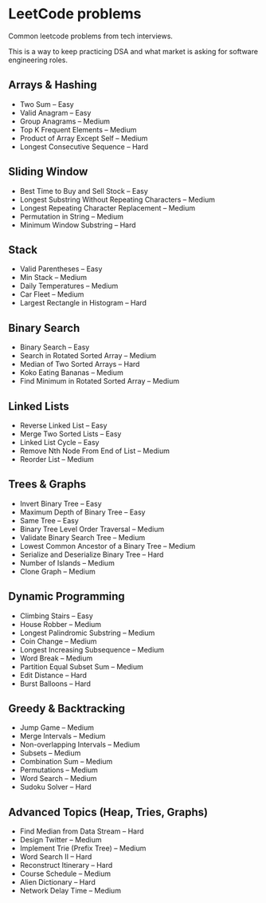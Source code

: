 # LeetCode problems

Common leetcode problems from tech interviews.

This is a way to keep practicing DSA and what market is asking for software engineering roles.

## Arrays & Hashing

- Two Sum – Easy
- Valid Anagram – Easy
- Group Anagrams – Medium
- Top K Frequent Elements – Medium
- Product of Array Except Self – Medium
- Longest Consecutive Sequence – Hard

## Sliding Window

- Best Time to Buy and Sell Stock – Easy
- Longest Substring Without Repeating Characters – Medium
- Longest Repeating Character Replacement – Medium
- Permutation in String – Medium
- Minimum Window Substring – Hard

## Stack

- Valid Parentheses – Easy
- Min Stack – Medium
- Daily Temperatures – Medium
- Car Fleet – Medium
- Largest Rectangle in Histogram – Hard

## Binary Search

- Binary Search – Easy
- Search in Rotated Sorted Array – Medium
- Median of Two Sorted Arrays – Hard
- Koko Eating Bananas – Medium
- Find Minimum in Rotated Sorted Array – Medium

## Linked Lists

- Reverse Linked List – Easy
- Merge Two Sorted Lists – Easy
- Linked List Cycle – Easy
- Remove Nth Node From End of List – Medium
- Reorder List – Medium

## Trees & Graphs

- Invert Binary Tree – Easy
- Maximum Depth of Binary Tree – Easy
- Same Tree – Easy
- Binary Tree Level Order Traversal – Medium
- Validate Binary Search Tree – Medium
- Lowest Common Ancestor of a Binary Tree – Medium
- Serialize and Deserialize Binary Tree – Hard
- Number of Islands – Medium
- Clone Graph – Medium

## Dynamic Programming

- Climbing Stairs – Easy
- House Robber – Medium
- Longest Palindromic Substring – Medium
- Coin Change – Medium
- Longest Increasing Subsequence – Medium
- Word Break – Medium
- Partition Equal Subset Sum – Medium
- Edit Distance – Hard
- Burst Balloons – Hard

## Greedy & Backtracking

- Jump Game – Medium
- Merge Intervals – Medium
- Non-overlapping Intervals – Medium
- Subsets – Medium
- Combination Sum – Medium
- Permutations – Medium
- Word Search – Medium
- Sudoku Solver – Hard

## Advanced Topics (Heap, Tries, Graphs)

- Find Median from Data Stream – Hard
- Design Twitter – Medium
- Implement Trie (Prefix Tree) – Medium
- Word Search II – Hard
- Reconstruct Itinerary – Hard
- Course Schedule – Medium
- Alien Dictionary – Hard
- Network Delay Time – Medium